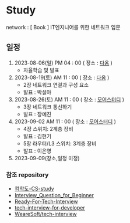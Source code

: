 # Study

network : [ Book ] IT엔지니어를 위한 네트워크 입문

## 일정

1. 2023-08-06(일) PM 04 : 00 ( 장소 : [다옴](http://www.daomstudy.com/?doc=sub_location) )
    - 자율학습 및 발표
2. 2023-08-19(토) AM 11 : 00 ( 장소 : [다옴](http://www.daomstudy.com/?doc=sub_location) )
    - 2장 네트워크 연결과 구성 요소
    - 발표 : 박설아
3. 2023-08-26(토) AM 11 : 00 ( 장소 : [모어스터디](https://morestudy.modoo.at/) )
    - 3장 네트워크 통신하기
    - 발표 : 장예진
4. 2023-09-02 AM 11 : 00 ( 장소 : [모어스터디](https://map.naver.com/p/entry/place/37898582?c=15.00,0,0,0,dh) )
    - 4장 스위치: 2계층 장비
    - 발표 : 김현기
    - 5장 라우터/L3 스위치: 3계층 장비
    - 발표 : 이은영
5. 2023-09-09(장소,일정 미정)

### 참조 repository

- [컴학도-CS-study](https://github.com/Seogeurim/CS-study)
- [Interview_Question_for_Beginner](https://github.com/JaeYeopHan/Interview_Question_for_Beginner)
- [Ready-For-Tech-Interview](https://github.com/WooVictory/Ready-For-Tech-Interview)
- [tech-interview-for-developer](https://github.com/gyoogle/tech-interview-for-developer)
- [WeareSoft/tech-interview](https://github.com/WeareSoft/tech-interview)

